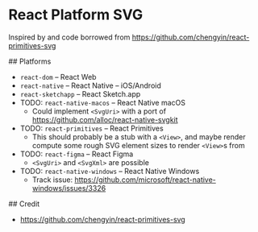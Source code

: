 # React Platform SVG

Inspired by and code borrowed from https://github.com/chengyin/react-primitives-svg

## Platforms

- `react-dom` – React Web
- `react-native` – React Native – iOS/Android
- `react-sketchapp` – React Sketch.app
- TODO: `react-native-macos` – React Native macOS
  - Could implement `<SvgUri>` with a port of https://github.com/alloc/react-native-svgkit
- TODO: `react-primitives` – React Primitives
  - This should probably be a stub with a `<View>`, and maybe render compute some rough SVG element sizes to render `<View>`s from
- TODO: `react-figma` – React Figma
  - `<SvgUri>` and `<SvgXml>` are possible
- TODO: `react-native-windows` – React Native Windows
  - Track issue: https://github.com/microsoft/react-native-windows/issues/3326

## Credit

- https://github.com/chengyin/react-primitives-svg
